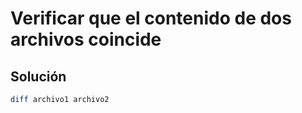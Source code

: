 # Verificar que el contenido de dos archivos coincide

## Solución

```bash
diff archivo1 archivo2
```
